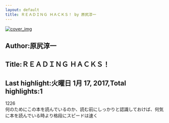 ```yaml
---
layout: default
title: ＲＥＡＤＩＮＧ ＨＡＣＫＳ！ by 原尻淳一
---
```


[![cover_img](http://images-jp.amazon.com/images/P/B00979ORRM.09.MZZZZZZZ.jpg)](https://www.amazon.co.jp/dp/B00979ORRM)  
## Author:原尻淳一  
## Title:ＲＥＡＤＩＮＧ ＨＡＣＫＳ！  
## Last highlight:火曜日 1月 17, 2017,Total highlights:1  
  
1226  
何のためにこの本を読んでいるのか、読む前にしっかりと認識しておけば、何気に本を読んでいる時より格段にスピードは速く  